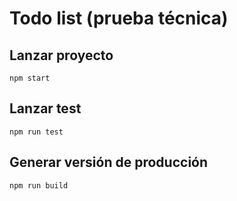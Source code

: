 # Todo list (prueba técnica)

## Lanzar proyecto
```
npm start
```

## Lanzar test

```
npm run test
```


## Generar versión de producción

```
npm run build
```